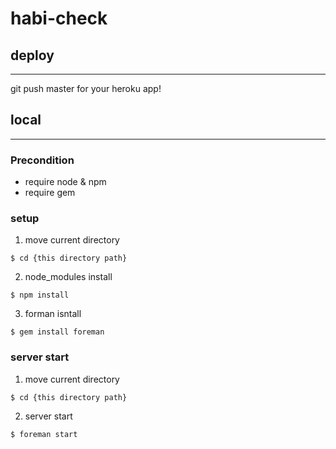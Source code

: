 # habi-check
## deploy
---
git push master for your heroku app!

## local
---
### Precondition
* require node & npm
*  require gem

### setup
1. move current directory
```shell
$ cd {this directory path}
``` 

2. node_modules install
```shell
$ npm install
```

3. forman isntall
```shell
$ gem install foreman
```

### server start
1. move current directory
```shell
$ cd {this directory path}
```  

2. server start
```shell
$ foreman start
```
